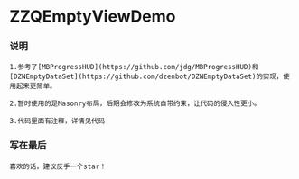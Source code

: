 # ZZQEmptyViewDemo



### 说明

    1.参考了[MBProgressHUD](https://github.com/jdg/MBProgressHUD)和[DZNEmptyDataSet](https://github.com/dzenbot/DZNEmptyDataSet)的实现，使用起来更简单。
    
    2.暂时使用的是Masonry布局，后期会修改为系统自带约束，让代码的侵入性更小。
    
    3.代码里面有注释，详情见代码
    
    
### 写在最后

    喜欢的话，建议反手一个star！
    
    
  
